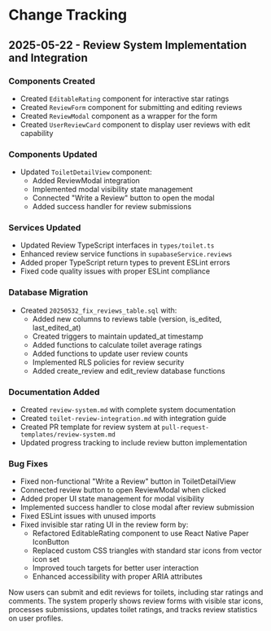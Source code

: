# Change Tracking

## 2025-05-22 - Review System Implementation and Integration

### Components Created
- Created `EditableRating` component for interactive star ratings
- Created `ReviewForm` component for submitting and editing reviews
- Created `ReviewModal` component as a wrapper for the form
- Created `UserReviewCard` component to display user reviews with edit capability

### Components Updated
- Updated `ToiletDetailView` component:
  - Added ReviewModal integration
  - Implemented modal visibility state management
  - Connected "Write a Review" button to open the modal
  - Added success handler for review submissions

### Services Updated
- Updated Review TypeScript interfaces in `types/toilet.ts`
- Enhanced review service functions in `supabaseService.reviews`
- Added proper TypeScript return types to prevent ESLint errors
- Fixed code quality issues with proper ESLint compliance

### Database Migration
- Created `20250532_fix_reviews_table.sql` with:
  - Added new columns to reviews table (version, is_edited, last_edited_at)
  - Created triggers to maintain updated_at timestamp
  - Added functions to calculate toilet average ratings
  - Added functions to update user review counts
  - Implemented RLS policies for review security
  - Added create_review and edit_review database functions

### Documentation Added
- Created `review-system.md` with complete system documentation
- Created `toilet-review-integration.md` with integration guide
- Created PR template for review system at `pull-request-templates/review-system.md`
- Updated progress tracking to include review button implementation

### Bug Fixes
- Fixed non-functional "Write a Review" button in ToiletDetailView
- Connected review button to open ReviewModal when clicked
- Added proper UI state management for modal visibility
- Implemented success handler to close modal after review submission
- Fixed ESLint issues with unused imports
- Fixed invisible star rating UI in the review form by:
  - Refactored EditableRating component to use React Native Paper IconButton
  - Replaced custom CSS triangles with standard star icons from vector icon set
  - Improved touch targets for better user interaction
  - Enhanced accessibility with proper ARIA attributes

Now users can submit and edit reviews for toilets, including star ratings and comments. The system properly shows review forms with visible star icons, processes submissions, updates toilet ratings, and tracks review statistics on user profiles.
